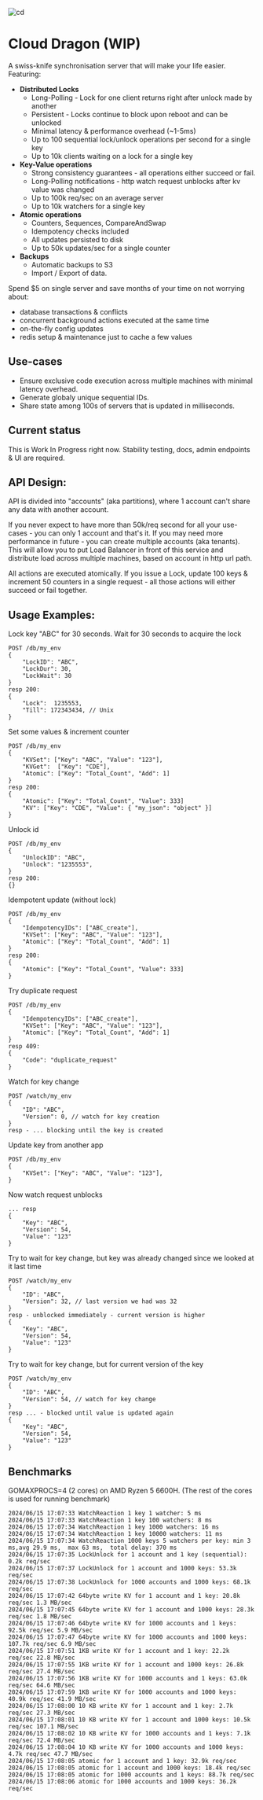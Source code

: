 ![cd](cdtools.png) 
# Cloud Dragon  (WIP)
A swiss-knife synchronisation server that will make your life easier. Featuring:

* **Distributed Locks**
    * Long-Polling - Lock for one client returns right after unlock made by another
    * Persistent - Locks continue to block upon reboot and can be unlocked
    * Minimal latency & performance overhead  (~1-5ms)
    * Up to 100 sequential lock/unlock operations per second for a single key
    * Up to 10k clients waiting on a lock for a single key
* **Key-Value operations**
    * Strong consistency guarantees - all operations either succeed or fail.
    * Long-Polling notifications - http watch request unblocks after kv value was changed
    * Up to 100k req/sec on an average server
    * Up to 10k watchers for a single key
* **Atomic operations**
    * Counters, Sequences, CompareAndSwap
    * Idempotency checks included
    * All updates persisted to disk
    * Up to 50k updates/sec for a single counter
* **Backups**
    * Automatic backups to S3
    * Import / Export of data.

Spend $5 on single server and save months of your time on not worrying about:
- database transactions & conflicts
- concurrent background actions executed at the same time
- on-the-fly config updates
- redis setup & maintenance just to cache a few values

## Use-cases
* Ensure exclusive code execution across multiple machines with minimal latency overhead.
* Generate globaly unique sequential IDs.
* Share state among 100s of servers that is updated in milliseconds.

## Current status
This is Work In Progress right now.
Stability testing, docs, admin endpoints & UI are required.

## API Design:
API is divided into "accounts" (aka partitions), where 1 account can't share any data with another account. 

If you never expect to have more than 50k/req second for all your use-cases - you can only 1 account and that's it. If you may need more performance in future - you can create multiple accounts (aka tenants). This will allow you to put Load Balancer in front of this service and distribute load across multiple machines, based on account in http url path.

All actions are executed atomically. If you issue a Lock, update 100 keys & increment 50 counters in a single request - all those actions will either succeed or fail together.

## Usage Examples:
Lock key "ABC" for 30 seconds. Wait for 30 seconds to acquire the lock
```
POST /db/my_env
{
    "LockID": "ABC",
    "LockDur": 30,
    "LockWait": 30
}
resp 200:
{
    "Lock":  1235553,
    "Till": 172343434, // Unix
}
```

Set some values & increment counter
```
POST /db/my_env
{
    "KVSet": ["Key": "ABC", "Value": "123"],
    "KVGet":  ["Key": "CDE"],
    "Atomic": ["Key": "Total_Count", "Add": 1]
}
resp 200:
{
    "Atomic": ["Key": "Total_Count", "Value": 333]
    "KV": ["Key": "CDE", "Value": { "my_json": "object" }]
}
```

Unlock id
```
POST /db/my_env
{
    "UnlockID": "ABC",
    "Unlock": "1235553",
}
resp 200:
{}
```


Idempotent update (without lock)
```
POST /db/my_env
{
    "IdempotencyIDs": ["ABC_create"],
    "KVSet": ["Key": "ABC", "Value": "123"],
    "Atomic": ["Key": "Total_Count", "Add": 1]
}
resp 200:
{
    "Atomic": ["Key": "Total_Count", "Value": 333]
}
```

Try duplicate request
```
POST /db/my_env
{
    "IdempotencyIDs": ["ABC_create"],
    "KVSet": ["Key": "ABC", "Value": "123"],
    "Atomic": ["Key": "Total_Count", "Add": 1]
}
resp 409:
{
    "Code": "duplicate_request"
}
```


Watch for key change
```
POST /watch/my_env
{
    "ID": "ABC",
    "Version": 0, // watch for key creation
}
resp - ... blocking until the key is created
```

Update key from another app
```
POST /db/my_env
{
    "KVSet": ["Key": "ABC", "Value": "123"],
}
```

Now watch request unblocks
```
... resp
{
    "Key": "ABC",
    "Version": 54,
    "Value": "123"
}
```

Try to wait for key change, but key was already changed since we looked at it last time
```
POST /watch/my_env
{
    "ID": "ABC",
    "Version": 32, // last version we had was 32
}
resp - unblocked immediately - current version is higher
{
    "Key": "ABC",
    "Version": 54,
    "Value": "123"
}
```

Try to wait for key change, but for current version of the key
```
POST /watch/my_env
{
    "ID": "ABC",
    "Version": 54, // watch for key change
}
resp ... - blocked until value is updated again
{
    "Key": "ABC",
    "Version": 54,
    "Value": "123"
}
```


## Benchmarks
GOMAXPROCS=4 (2 cores) on AMD Ryzen 5 6600H.  (The rest of the cores is used for running benchmark)
 ```
2024/06/15 17:07:33 WatchReaction 1 key 1 watcher: 5 ms 
2024/06/15 17:07:33 WatchReaction 1 key 100 watchers: 8 ms 
2024/06/15 17:07:34 WatchReaction 1 key 1000 watchers: 16 ms 
2024/06/15 17:07:34 WatchReaction 1 key 10000 watchers: 11 ms 
2024/06/15 17:07:34 WatchReaction 1000 keys 5 watchers per key: min 3 ms,avg 29.9 ms,  max 63 ms,  total delay: 370 ms 
2024/06/15 17:07:35 LockUnlock for 1 account and 1 key (sequential): 0.2k req/sec 
2024/06/15 17:07:37 LockUnlock for 1 account and 1000 keys: 53.3k req/sec 
2024/06/15 17:07:38 LockUnlock for 1000 accounts and 1000 keys: 68.1k req/sec 
2024/06/15 17:07:42 64byte write KV for 1 account and 1 key: 20.8k req/sec 1.3 MB/sec
2024/06/15 17:07:45 64byte write KV for 1 account and 1000 keys: 28.3k req/sec 1.8 MB/sec
2024/06/15 17:07:46 64byte write KV for 1000 accounts and 1 keys: 92.5k req/sec 5.9 MB/sec
2024/06/15 17:07:47 64byte write KV for 1000 accounts and 1000 keys: 107.7k req/sec 6.9 MB/sec
2024/06/15 17:07:51 1KB write KV for 1 account and 1 key: 22.2k req/sec 22.8 MB/sec
2024/06/15 17:07:55 1KB write KV for 1 account and 1000 keys: 26.8k req/sec 27.4 MB/sec
2024/06/15 17:07:56 1KB write KV for 1000 accounts and 1 keys: 63.0k req/sec 64.6 MB/sec
2024/06/15 17:07:59 1KB write KV for 1000 accounts and 1000 keys: 40.9k req/sec 41.9 MB/sec
2024/06/15 17:08:00 10 KB write KV for 1 account and 1 key: 2.7k req/sec 27.3 MB/sec
2024/06/15 17:08:01 10 KB write KV for 1 account and 1000 keys: 10.5k req/sec 107.1 MB/sec
2024/06/15 17:08:02 10 KB write KV for 1000 accounts and 1 keys: 7.1k req/sec 72.4 MB/sec
2024/06/15 17:08:04 10 KB write KV for 1000 accounts and 1000 keys: 4.7k req/sec 47.7 MB/sec
2024/06/15 17:08:05 atomic for 1 account and 1 key: 32.9k req/sec
2024/06/15 17:08:05 atomic for 1 account and 1000 keys: 18.4k req/sec
2024/06/15 17:08:05 atomic for 1000 accounts and 1 keys: 88.7k req/sec
2024/06/15 17:08:06 atomic for 1000 accounts and 1000 keys: 36.2k req/sec

```

